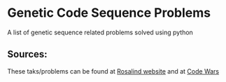 # Genetic Code Sequence Problems

A list of genetic sequence related problems solved using python 

## Sources:

These taks/problems can be found at [Rosalind website](http://rosalind.info/problems/list-view/) and at [Code Wars](https://www.codewars.com/users/sign_in)
